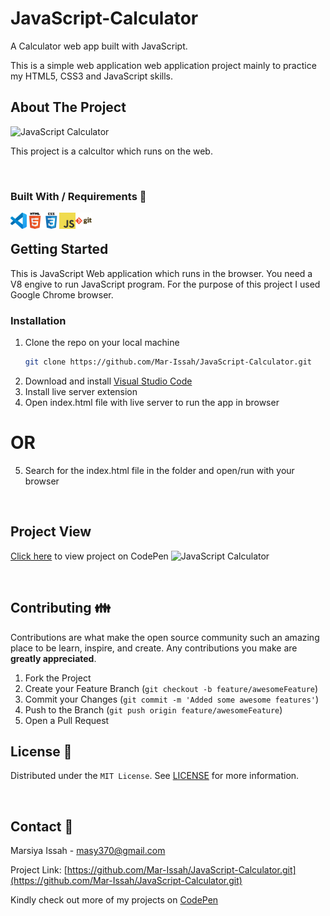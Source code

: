 # JavaScript-Calculator
A Calculator web app  built with JavaScript.

This is a simple web application web application project mainly to practice my HTML5, CSS3 and JavaScript skills.


## About The Project

![JavaScript Calculator](https://res.cloudinary.com/dytnpjxrd/image/upload/v1617240680/My%20Website%20Projects/js_calculator_rb1uvj.png)

This project is a calcultor which runs on the web.

<br>

### Built With / Requirements :construction_worker:
<img align="left" alt="Visual Studio Code" width="26px" src="https://raw.githubusercontent.com/github/explore/80688e429a7d4ef2fca1e82350fe8e3517d3494d/topics/visual-studio-code/visual-studio-code.png" />
<img align="left" alt="HTML5" width="26px" src="https://raw.githubusercontent.com/github/explore/80688e429a7d4ef2fca1e82350fe8e3517d3494d/topics/html/html.png" />
<img align="left" alt="CSS3" width="26px" src="https://raw.githubusercontent.com/github/explore/80688e429a7d4ef2fca1e82350fe8e3517d3494d/topics/css/css.png" />
<img align="left" alt="JavaScript" width="26px" src="https://raw.githubusercontent.com/github/explore/80688e429a7d4ef2fca1e82350fe8e3517d3494d/topics/javascript/javascript.png" />
<img align="left" alt="Git" width="26px" src="https://raw.githubusercontent.com/github/explore/80688e429a7d4ef2fca1e82350fe8e3517d3494d/topics/git/git.png" />


<br>

<!-- GETTING STARTED -->

## Getting Started
This is JavaScript Web application which runs in the browser. You need a V8 engive to run JavaScript program. For the purpose of this project I used Google Chrome browser.

### Installation

1. Clone the repo on your local machine
   ```sh
   git clone https://github.com/Mar-Issah/JavaScript-Calculator.git
   ```
2. Download and install [Visual Studio Code](https://code.visualstudio.com/)
3. Install live server extension
4. Open index.html file with live server to run the app in browser

# OR
5. Search for the index.html file in the folder and open/run with your browser


<br>

<!-- USAGE EXAMPLES -->

## Project View

[Click here](https://codepen.io/marsiya-issah/full/PoGKWpB) to view project on CodePen
![JavaScript Calculator](https://res.cloudinary.com/dytnpjxrd/image/upload/v1617240681/My%20Website%20Projects/js_calculator2_zqmidn.png)


<br>
<!-- CONTRIBUTING -->

## Contributing :family:

Contributions are what make the open source community such an amazing place to be learn, inspire, and create. Any contributions you make are **greatly appreciated**.

1. Fork the Project
2. Create your Feature Branch (`git checkout -b feature/awesomeFeature`)
3. Commit your Changes (`git commit -m 'Added some awesome features'`)
4. Push to the Branch (`git push origin feature/awesomeFeature`)
5. Open a Pull Request
   <br>

<!-- LICENSE -->

## License :page_facing_up:

Distributed under the `MIT License`. See [LICENSE](https://choosealicense.com/licenses/mit/) for more information.

<!-- CONTACT -->

<br>

## Contact :e-mail:

Marsiya Issah - masy370@gmail.com

Project Link: [https://github.com/Mar-Issah/JavaScript-Calculator.git](https://github.com/Mar-Issah/JavaScript-Calculator.git)

Kindly check out more of my projects on [CodePen](https://codepen.io/your-work/)





